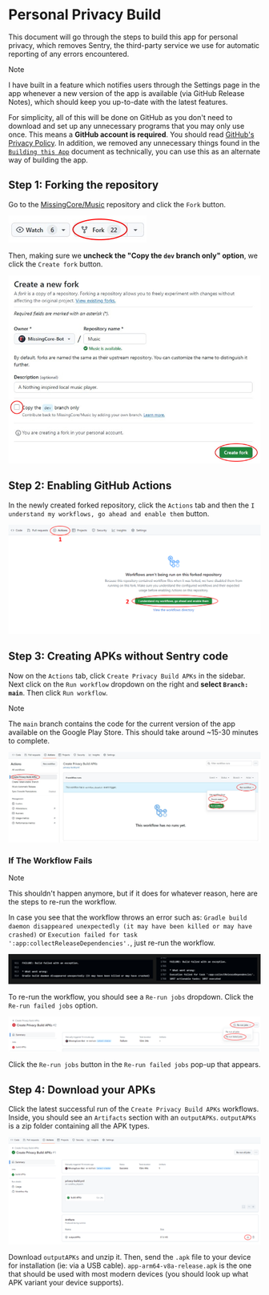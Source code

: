 # Personal Privacy Build

This document will go through the steps to build this app for personal privacy, which removes Sentry, the third-party service we use for automatic reporting of any errors encountered.

> [!NOTE]  
> I have built in a feature which notifies users through the Settings page in the app whenever a new version of the app is available (via GitHub Release Notes), which should keep you up-to-date with the latest features.

For simplicity, all of this will be done on GitHub as you don't need to download and set up any unnecessary programs that you may only use once. This means a **GitHub account is required**. You should read [GitHub's Privacy Policy](https://docs.github.com/en/site-policy/privacy-policies/github-general-privacy-statement). In addition, we removed any unnecessary things found in the [`Building this App`](./building-this-app.md) document as technically, you can use this as an alternate way of building the app.

## Step 1: Forking the repository

Go to the [MissingCore/Music](https://github.com/MissingCore/Music) repository and click the `Fork` button.

<img src="./assets/personal-privacy-build/forking_1.jpg" alt="Appearance of `Fork` button in repository." />

Then, making sure we **uncheck the "Copy the `dev` branch only" option**, we click the `Create fork` button.

<img src="./assets/personal-privacy-build/forking_2.jpg" alt="Appearance of `Create a new fork`screen." />

## Step 2: Enabling GitHub Actions

In the newly created forked repository, click the `Actions` tab and then the `I understand my workflows, go ahead and enable them` button.

<img src="./assets/personal-privacy-build/enable_gh_actions.png" alt="Visual steps on enabling GitHub Actions." />

## Step 3: Creating APKs without Sentry code

Now on the `Actions` tab, click `Create Privacy Build APKs` in the sidebar. Next click on the `Run workflow` dropdown on the right and **select `Branch: main`**. Then click `Run workflow`.

> [!NOTE]  
> The `main` branch contains the code for the current version of the app available on the Google Play Store. This should take around ~15-30 minutes to complete.

<img src="./assets/personal-privacy-build/build_apk_1.jpg" alt="Visual steps for running the workflow that creates the APKs." />

### If The Workflow Fails

> [!NOTE]  
> This shouldn't happen anymore, but if it does for whatever reason, here are the steps to re-run the workflow.

In case you see that the workflow throws an error such as: `Gradle build daemon disappeared unexpectedly (it may have been killed or may have crashed)` or `Execution failed for task ':app:collectReleaseDependencies'.`, just re-run the workflow.

<img src="./assets/personal-privacy-build/build_apk_2.png" alt="Some potential errors thrown." />

To re-run the workflow, you should see a `Re-run jobs` dropdown. Click the `Re-run failed jobs` option.

<img src="./assets/personal-privacy-build/build_apk_3.png" alt="Visual steps for re-running the failed workflow." />

Click the `Re-run jobs` button in the `Re-run failed jobs` pop-up that appears.

## Step 4: Download your APKs

Click the latest successful run of the `Create Privacy Build APKs` workflows. Inside, you should see an `Artifacts` section with an `outputAPKs`. `outputAPKs` is a zip folder containing all the APK types.

<img src="./assets/personal-privacy-build/download_apks.png" alt="Successful build screen." />

Download `outputAPKs` and unzip it. Then, send the `.apk` file to your device for installation (ie: via a USB cable).
`app-arm64-v8a-release.apk` is the one that should be used with most modern devices (you should look up what APK variant your device supports).
